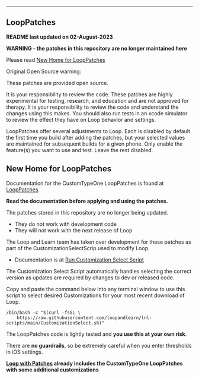 ***
## LoopPatches

**README last updated on 02-August-2023**

**WARNING - the patches in this repository are no longer maintained here**

Please read [New Home for LoopPatches](#new-home-for-looppatches)

Original Open Source warning:

These patches are provided open source.

It is your responsibility to review the code. These patches are highly experimental for testing, research, and education and are not approved for therapy. It is your responsibility to review the code and understand the changes using this makes. You should also run tests in an xcode simulator to review the effect they have on Loop behavior and settings.

LoopPatches offer several adjustments to Loop. Each is disabled by default the first time you build after adding the patches, but your selected values are maintained for subsequent builds for a given phone. Only enable the feature(s) you want to use and test. Leave the rest disabled.

## New Home for LoopPatches

Documentation for the CustomTypeOne LoopPatches is found at [LoopPatches](https://www.loopandlearn.org/custom-type-one-loop-patches/). 

**Read the documentation before applying and using the patches.**

The patches stored in this repository are no longer being updated.

* They do not work with development code
* They will not work with the next release of Loop

The Loop and Learn team has taken over development for these patches as part of the CustomizationSelectScrip used to modify Loop.

* Documentation is at [Run Customization Select Script](https://www.loopandlearn.org/build-select/#customization-select)

The Customization Select Script automatically handles selecting the correct version as updates are required by changes to dev or released code.

Copy and paste the command below into any terminal window to use this script to select desired Customizations for your most recent download of Loop. 

```
/bin/bash -c "$(curl -fsSL \
    https://raw.githubusercontent.com/loopandlearn/lnl-scripts/main/CustomizationSelect.sh)"
```

The LoopPatches code is lightly tested and **you use this at your own risk**.

There are **no guardrails**, so be extremely careful when you enter thresholds in iOS settings.

**[Loop with Patches](https://www.loopandlearn.org/main-lnl-patches/) already includes the CustomTypeOne LoopPatches with some additional customizations**
